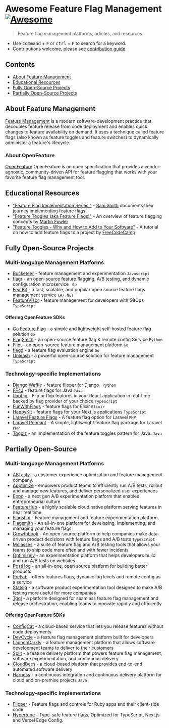 # Awesome Feature Flag Management [![Awesome](https://awesome.re/badge.svg)](https://awesome.re)
> Feature flag management platforms, articles, and resources.
- Use <kbd>command</kbd> + <kbd>F</kbd> or <kbd>ctrl</kbd> + <kbd>F</kbd> to search for a keyword.
- Contributions welcome, please see [contribution guide](CONTRIBUTING.md).

## Contents
- [About Feature Management](#about-feature-management)
- [Educational Resources](#educational-resources)
- [Fully Open-Source Projects](#fully-open-source-projects)
- [Partially Open-Source Projects](#partially-open-source-projects)

## About Feature Management
[Feature Management](https://learn.microsoft.com/en-us/azure/azure-app-configuration/concept-feature-management) is a modern software-development practice that decouples feature release from code deployment and enables quick changes to feature availability on demand. It uses a technique called feature flags (also known as feature toggles and feature switches) to dynamically administer a feature's lifecycle.

### About OpenFeature
[OpenFeature](https://openfeature.dev) OpenFeature is an open specification that provides a vendor-agnostic, community-driven API for feature flagging that works with your favorite feature flag management tool.

## Educational Resources

- ["Feature Flag Implementation Series "](https://samlearnsazure.blog/2019/09/06/learning-about-feature-flags/) - [Sam Smith](https://samlearnsazure.blog) documents their journey implementing feature flags
- ["Feature Toggles (aka Feature Flags)"](https://martinfowler.com/articles/feature-toggles.html) - An overview of feature flagging concepts by [Martin Fowler](https://twitter.com/martinfowler)
- ["Feature Toggles - Why and How to Add to Your Software"](https://youtu.be/-yHZ9uLVSp4) - A tutorial on how to add feature flags to a project by [FreeCodeCamp](https://www.freecodecamp.org/)

## Fully Open-Source Projects

### Multi-language Management Platforms

- [Bucketeer](https://bucketeer.io) - feature management and experimentation `Javascript`
- [flagr](https://openflagr.github.io/flagr) - an open-source feature flagging, A/B testing, and dynamic configuration microservice ` Go`
- [FeatBit](https://www.featbit.co) - a fast, scalable, and popular open source feature flags management service `C#/.NET`
- [FeatureVisor](https://featurevisor.com) - feature management for developers with GitOps `TypeScript`

#### Offering OpenFeature SDKs

- [Go Feature Flag](https://gofeatureflag.org) - a simple and lightweight self-hosted feature flag solution `Go`
- [FlagSmith](https://www.flagsmith.com) - an open-source feature flag & remote config Service  `Python`
- [Flipt](https://www.flipt.io) - an open-source feature management platform `Go` 
- [flagd](https://flagd.dev) - a feature flag evaluation engine `Go`
- [Unleash](https://www.getunleash.io) - a powerful open-source solution for feature management `TypeScript`

### Technology-specific Implementations

- [Django Waffle](https://waffle.readthedocs.io) - feature flipper for Django ` Python`
- [FF4J](https://ff4j.org/) - feature flags for Java `Java`
- [flopflip](https://github.com/tdeekens/flopflip) - Flip or flop features in your React application in real-time backed by flag provider of your choice `TypeScript`
- [FunWithFlags](https://github.com/tompave/fun_with_flags) - feature flags for Elixir `Elixir`
- [HappyKit](https://happykit.dev/) - feature flags for your Next.js applications `TypeScript`
- [Laravel Feature Flags](https://feature-flags.docs.ylsideas.co) - A feature flag option for Laravel `PHP`
- [Laravel Pennant](https://laravel.com/docs/10.x/pennant) - A simple, lightweight feature flag package for Laravel `PHP`
- [Togglz](https://www.togglz.org) - an implementation of the feature toggles pattern for Java. `Java`

## Partially Open-Source

### Multi-language Management Platforms

- [ABTasty](https://www.abtasty.com) - a customer experience optimization and feature management company.
- [Apptimize](https://apptimize.com) - empowers product teams to efficiently run A/B tests, rollout and manage new features, and deliver personalized user experiences
- [Eppo](https://www.geteppo.com) - a next gen A/B experimentation platform that enables entrepreneurial culture
- [FeatureHub](https://www.featurehub.io) - a highly scalable cloud native platform serving features in near real time
- [Flagship](https://flagship.io) - Feature management and feature experimentation platform.
- [Flagsmith](https://flagsmith.com) - An all-in-one platform for developing, implementing, and managing your feature flags
- [Growthbook](https://growthbook.io) - An open-source platform to help companies make data-driven product decisions with feature flags and A/B tests `TypeScript`
- [Molasses](https://www.molasses.app/) - a suite of feature flag and A/B testing tools that allows your teams to ship code more often and with fewer incidents
- [Optimizely](https://www.optimizely.com) - an experimentation platform that helps developers build and run A/B tests on websites
- [PostHog](https://posthog.com) - an all-in-one, open source platform for building better products
- [PreFab](https://prefab.cloud) -  offers features flags, dynamic log levels and remote config as a service
- [Statsig](https://statsig.com) - a software product experimentation tool designed to make A/B testing more useful for more companies
- [Tggl](https://tggl.io) - a platform designed for seamless feature flag management and release orchestration, enabling teams to innovate rapidly and efficiently

#### Offering OpenFeature SDKs

- [ConfigCat](https://configcat.com) - a cloud-based service that lets you release features without code deployments
- [DevCycle](https://devcycle.com) - a feature flag management platform built for developers
- [LaunchDarkly](https://launchdarkly.com) - a feature management platform that allows software development teams to deliver to their customers
- [Split](https://www.split.io) - a feature delivery platform that powers feature flag management, software experimentation, and continuous delivery
- [CloudBees](https://docs.cloudbees.com/docs/cloudbees-feature-management/latest/) - a cloud-based platform that provides end-to-end automated software delivery
- [Harness](https://www.harness.io) - a continuous integration and continuous delivery platform for cloud and on-premise projects `Java` 

### Technology-specific Implementations
- [Flipper](https://www.flippercloud.io/) - Feature flags and controls for Ruby apps and their client-side code.
- [Hypertune](https://www.hypertune.com/) - Type-safe feature flags, Optimized for TypeScript, Next.js and Vercel Edge Config.
